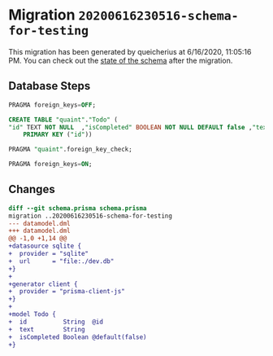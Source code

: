 # Migration `20200616230516-schema-for-testing`

This migration has been generated by queicherius at 6/16/2020, 11:05:16 PM. You can check out the
[state of the schema](./schema.prisma) after the migration.

## Database Steps

```sql
PRAGMA foreign_keys=OFF;

CREATE TABLE "quaint"."Todo" (
"id" TEXT NOT NULL  ,"isCompleted" BOOLEAN NOT NULL DEFAULT false ,"text" TEXT NOT NULL  ,
    PRIMARY KEY ("id"))

PRAGMA "quaint".foreign_key_check;

PRAGMA foreign_keys=ON;
```

## Changes

```diff
diff --git schema.prisma schema.prisma
migration ..20200616230516-schema-for-testing
--- datamodel.dml
+++ datamodel.dml
@@ -1,0 +1,14 @@
+datasource sqlite {
+  provider = "sqlite"
+  url      = "file:./dev.db"
+}
+
+generator client {
+  provider = "prisma-client-js"
+}
+
+model Todo {
+  id          String  @id
+  text        String
+  isCompleted Boolean @default(false)
+}
```
